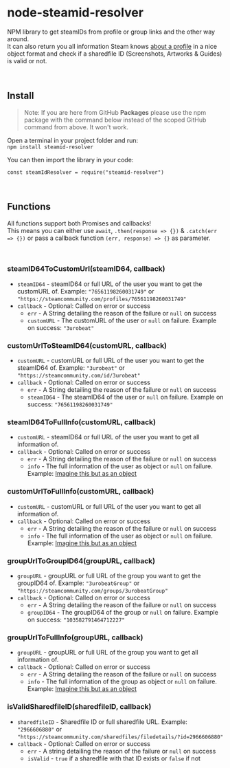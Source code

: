 # node-steamid-resolver
NPM library to get steamIDs from profile or group links and the other way around.  
It can also return you all information Steam knows [about a profile](https://steamcommunity.com/id/3urobeat?xml=1) in a nice object format and check if a sharedfile ID (Screenshots, Artworks & Guides) is valid or not.  

&nbsp;

## Install
> Note: If you are here from GitHub **Packages** please use the npm package with the command below instead of the scoped GitHub command from above. It won't work.  

Open a terminal in your project folder and run:  
`npm install steamid-resolver`  

You can then import the library in your code:  
```
const steamIdResolver = require("steamid-resolver")
```  

&nbsp;

## Functions  
All functions support both Promises and callbacks!  
This means you can either use `await`, `.then(response => {})` & `.catch(err => {})` or pass a callback function `(err, response) => {}` as parameter.  

&nbsp;

### steamID64ToCustomUrl(steamID64, callback)  
- `steamID64` - steamID64 or full URL of the user you want to get the customURL of. Example: `"76561198260031749"` or `"https://steamcommunity.com/profiles/76561198260031749"`  
- `callback` - Optional: Called on error or success  
    - `err` - A String detailing the reason of the failure or `null` on success
    - `customURL` - The customURL of the user or `null` on failure. Example on success: `"3urobeat"`  

### customUrlToSteamID64(customURL, callback)  
- `customURL` - customURL or full URL of the user you want to get the steamID64 of. Example: `"3urobeat"` or `"https://steamcommunity.com/id/3urobeat"`  
- `callback` - Optional: Called on error or success  
    - `err` - A String detailing the reason of the failure or `null` on success
    - `steamID64` - The steamID64 of the user or `null` on failure. Example on success: `"76561198260031749"`  

### steamID64ToFullInfo(customURL, callback)  
- `customURL` - steamID64 or full URL of the user you want to get all information of.  
- `callback` - Optional: Called on error or success  
    - `err` - A String detailing the reason of the failure or `null` on success
    - `info` - The full information of the user as object or `null` on failure. Example: [Imagine this but as an object](https://steamcommunity.com/id/3urobeat?xml=1)  

### customUrlToFullInfo(customURL, callback)  
- `customURL` - customURL or full URL of the user you want to get all information of.  
- `callback` - Optional: Called on error or success  
    - `err` - A String detailing the reason of the failure or `null` on success
    - `info` - The full information of the user as object or `null` on failure. Example: [Imagine this but as an object](https://steamcommunity.com/id/3urobeat?xml=1) 

### groupUrlToGroupID64(groupURL, callback)  
- `groupURL` - groupURL or full URL of the group you want to get the groupID64 of. Example: `"3urobeatGroup"` or `"https://steamcommunity.com/groups/3urobeatGroup"`  
- `callback` - Optional: Called on error or success  
    - `err` - A String detailing the reason of the failure or `null` on success
    - `groupID64` - The groupID64 of the group or `null` on failure. Example on success: `"103582791464712227"`  

### groupUrlToFullInfo(groupURL, callback)  
- `groupURL` - groupURL or full URL of the group you want to get all information of.  
- `callback` - Optional: Called on error or success  
    - `err` - A String detailing the reason of the failure or `null` on success
    - `info` - The full information of the group as object or `null` on failure. Example: [Imagine this but as an object](https://steamcommunity.com/groups/3urobeatGroup/memberslistxml?xml=1) 

### isValidSharedfileID(sharedfileID, callback)  
- `sharedfileID` - Sharedfile ID or full sharedfile URL. Example: `"2966606880"` or `"https://steamcommunity.com/sharedfiles/filedetails/?id=2966606880"`
- `callback` - Optional: Called on error or success
    - `err` - A string detailing the reason of the failure or `null` on success
    - `isValid` - `true` if a sharedfile with that ID exists or `false` if not